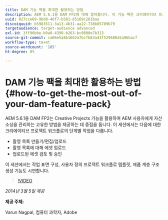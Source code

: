 ```yaml
---
title: DAM 기능 팩을 최대한 활용하는 방법
description: AEM 5.6.1용 DAM FP2에 대해 알아봅니다. 이 기능 팩은 크리에이티브 프로젝트 기능을 활용하여 고유한 에셋 소싱 관리 방법을 제공하는 데 중점을 둡니다. 이 세션에서는 샷 목록을 만들고, 편집하고, 업로드하고, 샷 목록에 대해 에셋을 업로드하는 크리에이티브 프로젝트 워크플로의 단계별 작업에 대해 다룹니다. 또한 업로드된 에셋 검토 및 승인 작업 표면 구성, 사용자 지정 프로젝트 워크플로 템플릿 및 제품 계층 구조 생성 기능에 대해서도 살펴봅니다.
uuid: 027cce69-9bd8-46f7-b581-85169c261baa
discoiquuid: b5983511-3a13-4b31-aa22-738b85709b79
targetaudience: target-audience advanced
exl-id: 3ff96bbe-b9a0-4390-b263-bc0800e7b313
source-git-commit: ca06e5a8b1602a7bcfb83a43f529680a5a96bacf
workflow-type: tm+mt
source-wordcount: '185'
ht-degree: 0%

---
```


# DAM 기능 팩을 최대한 활용하는 방법{#how-to-get-the-most-out-of-your-dam-feature-pack}

AEM 5.6.1용 DAM FP2는 Creative Projects 기능을 활용하여 AEM 사용자에게 자산 소싱을 관리하는 고유한 방법을 제공하는 데 중점을 둡니다. 이 세션에서는 다음에 대한 크리에이티브 프로젝트 워크플로의 단계별 작업을 다룹니다.

* 촬영 목록 만들기/편집/업로드
* 촬영 목록에 대해 에셋 업로드
* 업로드된 에셋 검토 및 승인

이 세션에서는 작업 표면 구성, 사용자 정의 프로젝트 워크플로 템플릿, 제품 계층 구조 생성 기능도 시연합니다.

>[!VIDEO](https://video.tv.adobe.com/v/19523/?quality=9)

*2014년 3월 5일 제공*

**제공 주체:**

Varun Nagpal, 컴퓨터 과학자, Adobe

<!--
[Get back to the Overview](https://helpx.adobe.com/experience-manager/kt/eseminars/gems/aem-index.html)
-->
